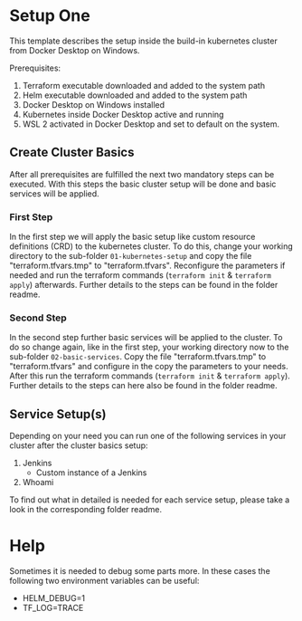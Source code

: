 # Setup One

This template describes the setup inside the build-in kubernetes cluster from Docker Desktop on Windows.

Prerequisites:

1. Terraform executable downloaded and added to the system path
2. Helm executable downloaded and added to the system path
3. Docker Desktop on Windows installed
4. Kubernetes inside Docker Desktop active and running
5. WSL 2 activated in Docker Desktop and set to default on the system.

## Create Cluster Basics

After all prerequisites are fulfilled the next two mandatory steps can be executed. With this steps the basic cluster
setup will be done and basic services will be applied.

### First Step

In the first step we will apply the basic setup like custom resource definitions (CRD) to the kubernetes cluster. To do
this, change your working directory to the sub-folder ``01-kubernetes-setup`` and copy the file
"terraform.tfvars.tmp" to "terraform.tfvars". Reconfigure the parameters if needed and run the terraform commands
(``terraform init`` & ``terraform apply``) afterwards. Further details to the steps can be found in the folder readme.

### Second Step

In the second step further basic services will be applied to the cluster. To do so change again, like in the first step,
your working directory now to the sub-folder ``02-basic-services``. Copy the file "terraform.tfvars.tmp" to
"terraform.tfvars" and configure in the copy the parameters to your needs. After this run the terraform
commands (``terraform init`` & ``terraform apply``). Further details to the steps can here also be found in the folder
readme.

## Service Setup(s)

Depending on your need you can run one of the following services in your cluster after the cluster basics setup:

1. Jenkins
    - Custom instance of a Jenkins
2. Whoami

To find out what in detailed is needed for each service setup, please take a look in the corresponding folder readme.

# Help

Sometimes it is needed to debug some parts more. In these cases the following two environment variables can be useful:

- HELM_DEBUG=1
- TF_LOG=TRACE